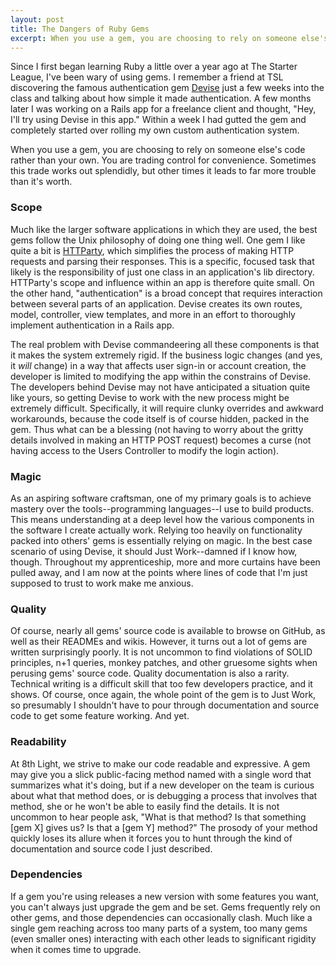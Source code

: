 ```yaml
---
layout: post
title: The Dangers of Ruby Gems
excerpt: When you use a gem, you are choosing to rely on someone else's code rather than your own. You are trading control for convenience. Sometimes this trade works out splendidly, but other times it leads to far more trouble than it's worth.
---
```


Since I first began learning Ruby a little over a year ago at The Starter League, I've been wary of using gems. I remember a friend at TSL discovering the famous authentication gem [Devise](https://github.com/plataformatec/devise) just a few weeks into the class and talking about how simple it made authentication. A few months later I was working on a Rails app for a freelance client and thought, "Hey, I'll try using Devise in this app." Within a week I had gutted the gem and completely started over rolling my own custom authentication system.

When you use a gem, you are choosing to rely on someone else's code rather than your own. You are trading control for convenience. Sometimes this trade works out splendidly, but other times it leads to far more trouble than it's worth.


### Scope

Much like the larger software applications in which they are used, the best gems follow the Unix philosophy of doing one thing well. One gem I like quite a bit is [HTTParty](https://github.com/jnunemaker/httparty), which simplifies the process of making HTTP requests and parsing their responses. This is a specific, focused task that likely is the responsibility of just one class in an application's lib directory. HTTParty's scope and influence within an app is therefore quite small. On the other hand, "authentication" is a broad concept that requires interaction between several parts of an application. Devise creates its own routes, model, controller, view templates, and more in an effort to thoroughly implement authentication in a Rails app.

The real problem with Devise commandeering all these components is that it makes the system extremely rigid. If the business logic changes (and yes, it *will* change) in a way that affects user sign-in or account creation, the developer is limited to modifying the app within the constrains of Devise. The developers behind Devise may not have anticipated a situation quite like yours, so getting Devise to work with the new process might be extremely difficult. Specifically, it will require clunky overrides and awkward workarounds, because the code itself is of course hidden, packed in the gem. Thus what can be a blessing (not having to worry about the gritty details involved in making an HTTP POST request) becomes a curse (not having access to the Users Controller to modify the login action).


### Magic

As an aspiring software craftsman, one of my primary goals is to achieve mastery over the tools--programming languages--I use to build products. This means understanding at a deep level how the various components in the software I create actually work. Relying too heavily on functionality packed into others' gems is essentially relying on magic. In the best case scenario of using Devise, it should Just Work--damned if I know how, though. Throughout my apprenticeship, more and more curtains have been pulled away, and I am now at the points where lines of code that I'm just supposed to trust to work make me anxious.


### Quality

Of course, nearly all gems' source code is available to browse on GitHub, as well as their READMEs and wikis. However, it turns out a lot of gems are written surprisingly poorly. It is not uncommon to find violations of SOLID principles, n+1 queries, monkey patches, and other gruesome sights when perusing gems' source code. Quality documentation is also a rarity. Technical writing is a difficult skill that too few developers practice, and it shows. Of course, once again, the whole point of the gem is to Just Work, so presumably I shouldn't have to pour through documentation and source code to get some feature working. And yet.


### Readability

At 8th Light, we strive to make our code readable and expressive. A gem may give you a slick public-facing method named with a single word that summarizes what it's doing, but if a new developer on the team is curious about what that method does, or is debugging a process that involves that method, she or he won't be able to easily find the details. It is not uncommon to hear people ask, "What is that method? Is that something [gem X] gives us? Is that a [gem Y] method?" The prosody of your method quickly loses its allure when it forces you to hunt through the kind of documentation and source code I just described.


### Dependencies

If a gem you're using releases a new version with some features you want, you can't always just upgrade the gem and be set. Gems frequently rely on other gems, and those dependencies can occasionally clash. Much like a single gem reaching across too many parts of a system, too many gems (even smaller ones) interacting with each other leads to significant rigidity when it comes time to upgrade.
